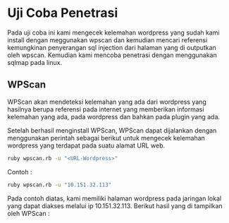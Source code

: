 # Uji Coba Penetrasi

Pada uji coba ini kami mengecek kelemahan wordpress yang sudah kami install dengan meggunakan wpscan dan kemudian mencari referensi kemungkinan penyerangan sql injection dari halaman yang di outputkan oleh wpscan. Kemudian kami mencoba penetrasi dengan menggunakan sqlmap pada linux.

## WPScan

WPScan akan mendeteksi kelemahan yang ada dari wordpress yang hasilnya berupa referensi pada internet yang memberikan informasi kelemahan yang ada, pada wordpress dan bahkan pada plugin yang ada.

Setelah berhasil menginstall WPScan, WPScan dapat dijalankan dengan menggunakan perintah sebagai berikut untuk mengecek kelemahan wordpress yang terdapat pada suatu alamat URL web.
```bash
ruby wpscan.rb -u "<URL-Wordpress>"
```
Contoh :
```bash
ruby wpscan.rb -u "10.151.32.113"
```
Pada contoh diatas, kami memiliki halaman wordpress pada jaringan lokal yang dapat diakses melalui ip 10.151.32.113. Berikut hasil yang di tampilkan oleh WPScan :
